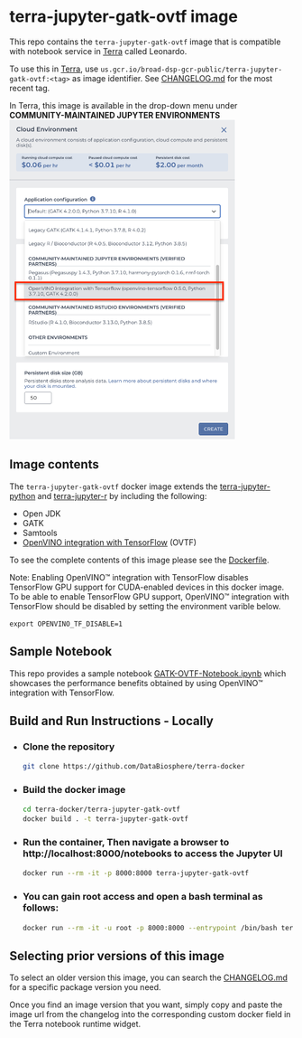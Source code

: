 # terra-jupyter-gatk-ovtf image

This repo contains the `terra-jupyter-gatk-ovtf` image that is compatible with notebook service in [Terra](https://app.terra.bio/) called Leonardo. 

To use this in [Terra](https://app.terra.bio/), use `us.gcr.io/broad-dsp-gcr-public/terra-jupyter-gatk-ovtf:<tag>` as image identifier. See [CHANGELOG.md](CHANGELOG.md) for the most recent tag.

In Terra, this image is available in the drop-down menu under **COMMUNITY-MAINTAINED JUPYTER ENVIRONMENTS**
<img src="terra-ovtf-gatk.png" width="400">




## Image contents

The `terra-jupyter-gatk-ovtf` docker image extends the [terra-jupyter-python](../terra-jupyter-python/README.md) and [terra-jupyter-r](../terra-jupyter-r/README.md) by including the following:

- Open JDK
- GATK
- Samtools
- [OpenVINO integration with TensorFlow](https://github.com/openvinotoolkit/openvino_tensorflow) (OVTF)

To see the complete contents of this image please see the [Dockerfile](./Dockerfile).

Note: Enabling OpenVINO™ integration with TensorFlow disables TensorFlow GPU support for CUDA-enabled devices in this docker image. To be able to enable TensorFlow GPU support, OpenVINO™ integration with TensorFlow should be disabled by setting the environment varible below.

    export OPENVINO_TF_DISABLE=1

## Sample Notebook

This repo provides a sample notebook [GATK-OVTF-Notebook.ipynb](./GATK-OVTF-Notebook.ipynb) which showcases the performance benefits obtained by using OpenVINO™ integration with TensorFlow.

## Build and Run Instructions - **Locally**

- ### Clone the repository

  ```bash
  git clone https://github.com/DataBiosphere/terra-docker

  ```

- ### Build the docker image

  ```bash
  cd terra-docker/terra-jupyter-gatk-ovtf
  docker build . -t terra-jupyter-gatk-ovtf
  ```

- ### Run the container, Then navigate a browser to http://localhost:8000/notebooks to access the Jupyter UI

  ```bash
  docker run --rm -it -p 8000:8000 terra-jupyter-gatk-ovtf
  ```

- ### You can gain root access and open a bash terminal as follows:

  ```bash
  docker run --rm -it -u root -p 8000:8000 --entrypoint /bin/bash terra-jupyter-gatk-ovtf
  ```

## Selecting prior versions of this image

To select an older version this image, you can search the [CHANGELOG.md](./CHANGELOG.md) for a specific package version you need.

Once you find an image version that you want, simply copy and paste the image url from the changelog into the corresponding custom docker field in the Terra notebook runtime widget.
